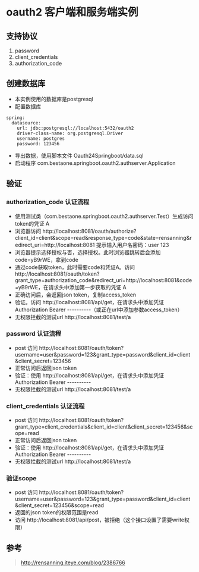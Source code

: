 
# oauth2 客户端和服务端实例

## 支持协议

1. password
1. client_credentials
1. authorization_code

## 创建数据库

- 本实例使用的数据库是postgresql
- 配置数据库
```
spring:
  datasource:
    url: jdbc:postgresql://localhost:5432/oauth2
    driver-class-name: org.postgresql.Driver
    username: postgres
    password: 123456
```
- 导出数据，使用脚本文件 Oauth24Springboot/data.sql
- 启动程序 com.bestaone.springboot.oauth2.authserver.Application

## 验证

### authorization_code 认证流程

- 使用测试类（com.bestaone.springboot.oauth2.authserver.Test）生成访问token的凭证 A
- 浏览器访问 http://localhost:8081/oauth/authorize?client_id=client&scope=read&response_type=code&state=rensanning&redirect_uri=http://localhost:8081
提示输入用户名密码：user 123
- 浏览器提示选择授权与否，选择授权。此时浏览器跳转后会添加code=yB9rWE，拿到code
- 通过code获取token，此时需要code和凭证A。访问 http://localhost:8081/oauth/token?grant_type=authorization_code&redirect_uri=http://localhost:8081&code=yB9rWE，在请求头中添加第一步获取的凭证 A
- 正确访问后，会返回json token，复制access_token
- 验证。访问 http://localhost:8081/api/get，在请求头中添加凭证Authorization Bearer ----------（或正在url中添加参数access_token）
- 无权限拦截的测试url http://localhost:8081/test/a

### password 认证流程

- post 访问 http://localhost:8081/oauth/token?username=user&password=123&grant_type=password&client_id=client&client_secret=123456
- 正常访问后返回json token
- 验证：使用 http://localhost:8081/api/get，在请求头中添加凭证 Authorization Bearer ----------
- 无权限拦截的测试url http://localhost:8081/test/a

### client_credentials 认证流程

- post 访问 http://localhost:8081/oauth/token?grant_type=client_credentials&client_id=client&client_secret=123456&scope=read
- 正常访问后返回json token
- 验证：使用 http://localhost:8081/api/get，在请求头中添加凭证 Authorization Bearer ----------
- 无权限拦截的测试url http://localhost:8081/test/a

### 验证scope

- post 访问 http://localhost:8081/oauth/token?username=user&password=123&grant_type=password&client_id=client&client_secret=123456&scope=read
- 返回的json token的权限范围是read
- 访问 http://localhost:8081/api/post，被拒绝（这个接口设置了需要write权限）

## 参考

> http://rensanning.iteye.com/blog/2386766